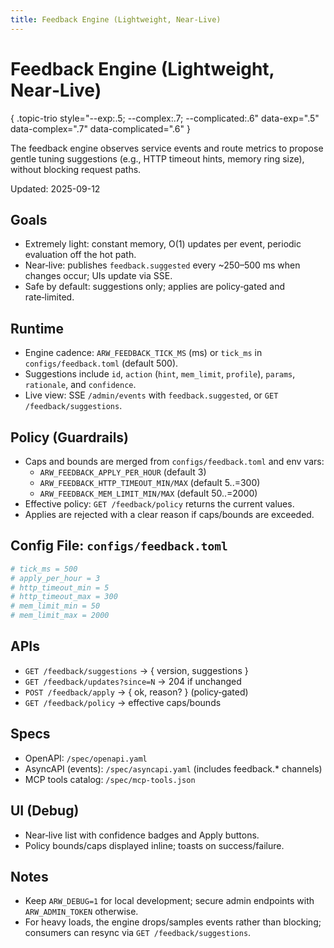 ```yaml
---
title: Feedback Engine (Lightweight, Near‑Live)
---
```


# Feedback Engine (Lightweight, Near‑Live)
{ .topic-trio style="--exp:.5; --complex:.7; --complicated:.6" data-exp=".5" data-complex=".7" data-complicated=".6" }

The feedback engine observes service events and route metrics to propose gentle tuning suggestions (e.g., HTTP timeout hints, memory ring size), without blocking request paths.

Updated: 2025-09-12

## Goals
- Extremely light: constant memory, O(1) updates per event, periodic evaluation off the hot path.
- Near‑live: publishes `feedback.suggested` every ~250–500 ms when changes occur; UIs update via SSE.
- Safe by default: suggestions only; applies are policy‑gated and rate‑limited.

## Runtime
- Engine cadence: `ARW_FEEDBACK_TICK_MS` (ms) or `tick_ms` in `configs/feedback.toml` (default 500).
- Suggestions include `id`, `action` (`hint`, `mem_limit`, `profile`), `params`, `rationale`, and `confidence`.
- Live view: SSE `/admin/events` with `feedback.suggested`, or `GET /feedback/suggestions`.

## Policy (Guardrails)
- Caps and bounds are merged from `configs/feedback.toml` and env vars:
  - `ARW_FEEDBACK_APPLY_PER_HOUR` (default 3)
  - `ARW_FEEDBACK_HTTP_TIMEOUT_MIN/MAX` (default 5..=300)
  - `ARW_FEEDBACK_MEM_LIMIT_MIN/MAX` (default 50..=2000)
- Effective policy: `GET /feedback/policy` returns the current values.
- Applies are rejected with a clear reason if caps/bounds are exceeded.

## Config File: `configs/feedback.toml`
```toml
# tick_ms = 500
# apply_per_hour = 3
# http_timeout_min = 5
# http_timeout_max = 300
# mem_limit_min = 50
# mem_limit_max = 2000
```

## APIs
- `GET /feedback/suggestions` → { version, suggestions }
- `GET /feedback/updates?since=N` → 204 if unchanged
- `POST /feedback/apply` → { ok, reason? } (policy‑gated)
- `GET /feedback/policy` → effective caps/bounds

## Specs
- OpenAPI: `/spec/openapi.yaml`
- AsyncAPI (events): `/spec/asyncapi.yaml` (includes feedback.* channels)
- MCP tools catalog: `/spec/mcp-tools.json`

## UI (Debug)
- Near‑live list with confidence badges and Apply buttons.
- Policy bounds/caps displayed inline; toasts on success/failure.

## Notes
- Keep `ARW_DEBUG=1` for local development; secure admin endpoints with `ARW_ADMIN_TOKEN` otherwise.
- For heavy loads, the engine drops/samples events rather than blocking; consumers can resync via `GET /feedback/suggestions`.
